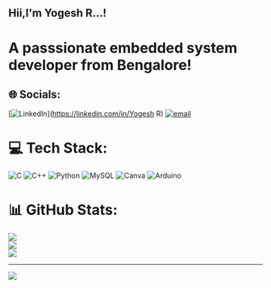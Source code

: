 ## Hii,I'm Yogesh R...!
# A passsionate embedded system developer from Bengalore!



## 🌐 Socials:
[![LinkedIn](https://img.shields.io/badge/LinkedIn-%230077B5.svg?logo=linkedin&logoColor=white)](https://linkedin.com/in/Yogesh R) [![email](https://img.shields.io/badge/Email-D14836?logo=gmail&logoColor=white)](mailto:yogeshr18012@gmail.com) 

# 💻 Tech Stack:
![C](https://img.shields.io/badge/c-%2300599C.svg?style=flat-square&logo=c&logoColor=white) ![C++](https://img.shields.io/badge/c++-%2300599C.svg?style=flat-square&logo=c%2B%2B&logoColor=white) ![Python](https://img.shields.io/badge/python-3670A0?style=flat-square&logo=python&logoColor=ffdd54) ![MySQL](https://img.shields.io/badge/mysql-4479A1.svg?style=flat-square&logo=mysql&logoColor=white) ![Canva](https://img.shields.io/badge/Canva-%2300C4CC.svg?style=flat-square&logo=Canva&logoColor=white) ![Arduino](https://img.shields.io/badge/-Arduino-00979D?style=flat-square&logo=Arduino&logoColor=white)
# 📊 GitHub Stats:
![](https://github-readme-stats.vercel.app/api?username=yogeshr222&theme=vue-dark&hide_border=false&include_all_commits=true&count_private=true)<br/>
![](https://nirzak-streak-stats.vercel.app/?user=yogeshr222&theme=vue-dark&hide_border=false)<br/>
![](https://github-readme-stats.vercel.app/api/top-langs/?username=yogeshr222&theme=vue-dark&hide_border=false&include_all_commits=true&count_private=true&layout=compact)

---
[![](https://visitcount.itsvg.in/api?id=yogeshr222&icon=0&color=0)](https://visitcount.itsvg.in)

<!-- Proudly created with GPRM ( https://gprm.itsvg.in ) -->
